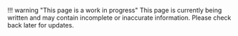 !!! warning "This page is a work in progress"
    This page is currently being written and may contain incomplete or inaccurate information. Please check back later for updates.
